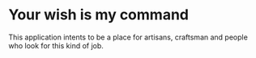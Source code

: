 # Your wish is my command
This application intents to be a place for artisans, craftsman and people who look for this kind of job.
